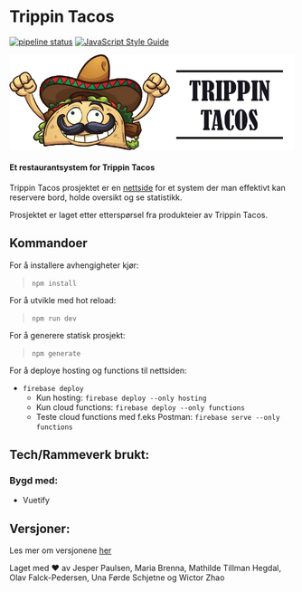 # Trippin Tacos
[![pipeline status](https://gitlab.stud.idi.ntnu.no/programvareutvikling-v19/gruppe-30/badges/master/pipeline.svg)](https://gitlab.stud.idi.ntnu.no/programvareutvikling-v19/gruppe-30/commits/master)
[![JavaScript Style Guide](https://img.shields.io/badge/code_style-standard-brightgreen.svg)](https://standardjs.com)

![Trippin Tacos](/static/logo-long.png "Trippin Tacos")


#### Et restaurantsystem for Trippin Tacos
Trippin Tacos prosjektet er en [nettside](https://pu30-5b0f9.firebaseapp.com) for et system der man effektivt kan reservere bord, holde oversikt og se statistikk.

Prosjektet er laget etter etterspørsel fra produkteier av Trippin Tacos.


## Kommandoer
For å installere avhengigheter kjør: 
> `npm install`

For å utvikle med hot reload: 
> `npm run dev`

For å generere statisk prosjekt: 
> `npm generate`

For å deploye hosting og functions til nettsiden: 
 * `firebase deploy`
   * Kun hosting: `firebase deploy --only hosting`
   * Kun cloud functions: `firebase deploy --only functions`
   * Teste cloud functions med f.eks Postman: `firebase serve --only functions`
    
  
## Tech/Rammeverk brukt:
### Bygd med:
* Vuetify

## Versjoner:
Les mer om versjonene [her](CHANGELOG.md)

Laget med :heart: av Jesper Paulsen, Maria Brenna, Mathilde Tillman Hegdal, Olav Falck-Pedersen, Una Førde Schjetne og Wictor Zhao